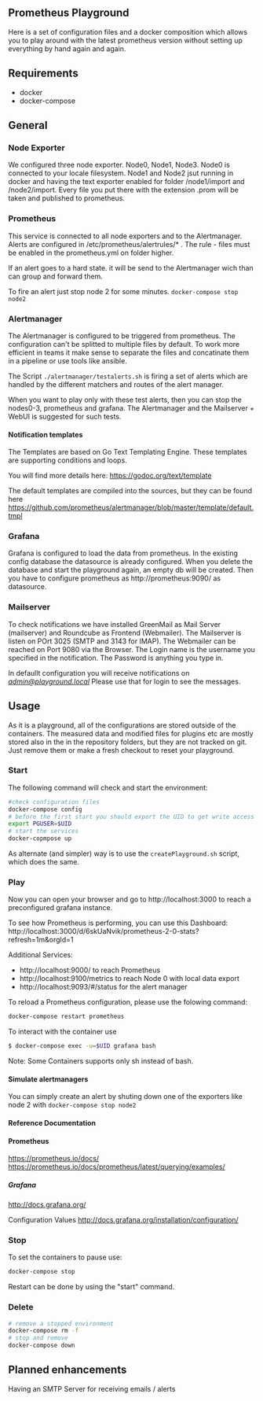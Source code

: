 Prometheus Playground
---------------------

Here is a set of configuration files and a docker composition which allows you
to play around with the latest prometheus version without setting up everything
by hand again and again.

## Requirements
* docker
* docker-compose

## General

### Node Exporter
We configured three node exporter. Node0, Node1, Node3. Node0 is connected to your locale filesystem. Node1 and Node2 jsut running in docker and having the text exporter enabled for folder /node1/import and /node2/import.
Every file you put there with the extension .prom will be taken and published to prometheus.

### Prometheus
This service is connected to all node exporters and to the Alertmanager.
Alerts are configured in /etc/prometheus/alertrules/* . The rule - files must be enabled in the prometheus.yml on folder higher.

If an alert goes to a hard state. it will be send to the Alertmanager wich than can group and forward them.

To fire an alert just stop node 2 for some minutes.
``docker-compose stop node2``

### Alertmanager
The Alertmanager is configured to be triggered from prometheus.
The configuration can't be splitted to multiple files by default. To work more efficient in teams it make sense to separate the files and concatinate them in a pipeline or use tools like ansible.

The Script ``./alertmanager/testalerts.sh`` is firing a set of alerts which are handled by the different matchers and routes of the alert manager.

When you want to play only with these test alerts, then you can stop the nodes0-3,
prometheus and grafana. The Alertmanager and the Mailserver + WebUI is suggested for such tests.

#### Notification templates
The Templates are based on Go Text Templating Engine.
These templates are supporting conditions and loops.

You will find more details here: https://godoc.org/text/template

The default templates are compiled into the sources, but they can be found here https://github.com/prometheus/alertmanager/blob/master/template/default.tmpl


### Grafana
Grafana is configured to load the data from prometheus.
In the existing config database the datasource is already configured.
When you delete the database and start the playground again, an empty db will be created. Then you have to configure prometheus as http://prometheus:9090/ as datasource.

### Mailserver
To check notifications we have installed GreenMail as Mail Server (mailserver) and Roundcube as Frontend (Webmailer). The Mailserver is listen on POrt 3025 (SMTP and 3143 for IMAP). The Webmailer can be reached on Port 9080 via the Browser.
The Login name is the username you specified in the notification.
The Password is anything you type in.

In defaullt configuration you will receive notifications on *admin@playground.local* Please use that for login to see the messages.

## Usage
As it is a playground, all of the configurations are stored outside of the
containers.
The measured data and modified files for plugins etc are mostly stored also in
the in the repository folders, but they are not tracked on git. Just remove them
or make a fresh checkout to reset your playground.

### Start
The following command will check and start the environment:
````bash
#check configuration files
docker-compose config
# before the first start you should export the UID to get write access on fs
export PGUSER=$UID
# start the services
docker-copmpose up
````

As alternate (and simpler) way is to use the ``createPlayground.sh`` script,
which does the same.

### Play
Now you can open your browser and go to http://localhost:3000 to reach a
preconfigured grafana instance.

To see how Prometheus is performing, you can use this Dashboard: http://localhost:3000/d/6skUaNvik/prometheus-2-0-stats?refresh=1m&orgId=1


Additional Services:
* http://localhost:9000/ to reach Prometheus
* http://localhost:9100/metrics to reach Node 0 with local data export
* http://localhost:9093/#/status for the alert manager

To reload a Prometheus configuration, please use the folowing command:
```bash
docker-compose restart prometheus
```

To interact with the container use
```bash
$ docker-compose exec -u=$UID grafana bash
```
Note: Some Containers supports only sh instead of bash.

#### Simulate alertmanagers

You can simply create an alert by shuting down one of the exporters like node 2
with ```docker-compose stop node2```

#### Reference Documentation

#### Prometheus
https://prometheus.io/docs/
https://prometheus.io/docs/prometheus/latest/querying/examples/

##### Grafana
http://docs.grafana.org/

Configuration Values
http://docs.grafana.org/installation/configuration/

### Stop

To set the containers to pause use:
```bash
docker-compose stop
```
Restart can be done by using the "start" command.


### Delete
```bash
# remove a stopped environment
docker-compose rm -f
# stop and remove
docker-compose down
```

## Planned enhancements
Having an SMTP Server for receiving emails / alerts
